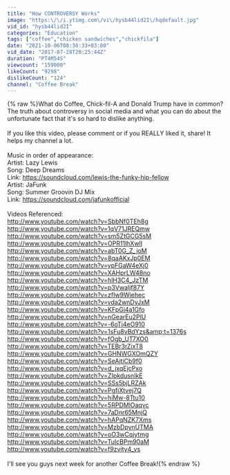 ```yaml
---
title: "How CONTROVERSY Works"
image: "https:\/\/i.ytimg.com\/vi\/hysb44lid2I\/hqdefault.jpg"
vid_id: "hysb44lid2I"
categories: "Education"
tags: ["coffee","chicken sandwiches","chickfila"]
date: "2021-10-06T08:38:33+03:00"
vid_date: "2017-07-28T20:25:44Z"
duration: "PT4M54S"
viewcount: "159000"
likeCount: "9298"
dislikeCount: "124"
channel: "Coffee Break"
---
```

{% raw %}What do Coffee, Chick-fil-A and Donald Trump have in common?<br />The truth about controversy in social media and what you can do about the unfortunate fact that it's so hard to dislike anything.<br /><br />If you like this video, please comment or if you REALLY liked it, share!  It helps my channel a lot. <br /><br />Music in order of appearance:<br />Artist:  Lazy Lewis<br />Song:  Deep Dreams<br />Link:  <a rel="nofollow" target="blank" href="https://soundcloud.com/lewis-the-funky-hip-fellow">https://soundcloud.com/lewis-the-funky-hip-fellow</a><br />Artist: JaFunk <br />Song: Summer Groovin DJ Mix<br />Link:  <a rel="nofollow" target="blank" href="https://soundcloud.com/jafunkofficial">https://soundcloud.com/jafunkofficial</a><br /><br />Videos Referenced:<br /><a rel="nofollow" target="blank" href="http://www.youtube.com/watch?v=SbbNf0TEh8g">http://www.youtube.com/watch?v=SbbNf0TEh8g</a><br /><a rel="nofollow" target="blank" href="http://www.youtube.com/watch?v=1qV71JREQmw">http://www.youtube.com/watch?v=1qV71JREQmw</a><br /><a rel="nofollow" target="blank" href="http://www.youtube.com/watch?v=sm5ZtGCG5sM">http://www.youtube.com/watch?v=sm5ZtGCG5sM</a><br /><a rel="nofollow" target="blank" href="http://www.youtube.com/watch?v=OPR11lhXwlI">http://www.youtube.com/watch?v=OPR11lhXwlI</a><br /><a rel="nofollow" target="blank" href="http://www.youtube.com/watch?v=abT0G_Z_joM">http://www.youtube.com/watch?v=abT0G_Z_joM</a><br /><a rel="nofollow" target="blank" href="http://www.youtube.com/watch?v=8qaAKxJp0EM">http://www.youtube.com/watch?v=8qaAKxJp0EM</a><br /><a rel="nofollow" target="blank" href="http://www.youtube.com/watch?v=ypFGaW4eXj0">http://www.youtube.com/watch?v=ypFGaW4eXj0</a><br /><a rel="nofollow" target="blank" href="http://www.youtube.com/watch?v=XAHprLW48no">http://www.youtube.com/watch?v=XAHprLW48no</a><br /><a rel="nofollow" target="blank" href="http://www.youtube.com/watch?v=hlH3C4_JzTM">http://www.youtube.com/watch?v=hlH3C4_JzTM</a><br /><a rel="nofollow" target="blank" href="http://www.youtube.com/watch?v=p3VwaIjf87Y">http://www.youtube.com/watch?v=p3VwaIjf87Y</a><br /><a rel="nofollow" target="blank" href="http://www.youtube.com/watch?v=zfIw9Wjehec">http://www.youtube.com/watch?v=zfIw9Wjehec</a><br /><a rel="nofollow" target="blank" href="http://www.youtube.com/watch?v=vda2wnDvJxM">http://www.youtube.com/watch?v=vda2wnDvJxM</a><br /><a rel="nofollow" target="blank" href="http://www.youtube.com/watch?v=KFpGi4a1Gfo">http://www.youtube.com/watch?v=KFpGi4a1Gfo</a><br /><a rel="nofollow" target="blank" href="http://www.youtube.com/watch?v=nGearEu2PlU">http://www.youtube.com/watch?v=nGearEu2PlU</a><br /><a rel="nofollow" target="blank" href="http://www.youtube.com/watch?v=-6oTj4eO910">http://www.youtube.com/watch?v=-6oTj4eO910</a><br /><a rel="nofollow" target="blank" href="http://www.youtube.com/watch?v=1sFu8vBdYzs&amp;t=1376s">http://www.youtube.com/watch?v=1sFu8vBdYzs&amp;t=1376s</a><br /><a rel="nofollow" target="blank" href="http://www.youtube.com/watch?v=fOgb_UT7XO0">http://www.youtube.com/watch?v=fOgb_UT7XO0</a><br /><a rel="nofollow" target="blank" href="http://www.youtube.com/watch?v=TEBr3rZixT8">http://www.youtube.com/watch?v=TEBr3rZixT8</a><br /><a rel="nofollow" target="blank" href="http://www.youtube.com/watch?v=GHNWGXOmQZY">http://www.youtube.com/watch?v=GHNWGXOmQZY</a><br /><a rel="nofollow" target="blank" href="http://www.youtube.com/watch?v=SeAjtiCb9f0">http://www.youtube.com/watch?v=SeAjtiCb9f0</a><br /><a rel="nofollow" target="blank" href="http://www.youtube.com/watch?v=d_jxqEjcPxo">http://www.youtube.com/watch?v=d_jxqEjcPxo</a><br /><a rel="nofollow" target="blank" href="http://www.youtube.com/watch?v=ZIpkdusnIkE">http://www.youtube.com/watch?v=ZIpkdusnIkE</a><br /><a rel="nofollow" target="blank" href="http://www.youtube.com/watch?v=SSs5bjLRZAk">http://www.youtube.com/watch?v=SSs5bjLRZAk</a><br /><a rel="nofollow" target="blank" href="http://www.youtube.com/watch?v=PgfiXtvej7Q">http://www.youtube.com/watch?v=PgfiXtvej7Q</a><br /><a rel="nofollow" target="blank" href="http://www.youtube.com/watch?v=hiMw-8Ttu10">http://www.youtube.com/watch?v=hiMw-8Ttu10</a><br /><a rel="nofollow" target="blank" href="http://www.youtube.com/watch?v=5RPDMlOaqvc">http://www.youtube.com/watch?v=5RPDMlOaqvc</a><br /><a rel="nofollow" target="blank" href="http://www.youtube.com/watch?v=7aDnr65MnjQ">http://www.youtube.com/watch?v=7aDnr65MnjQ</a><br /><a rel="nofollow" target="blank" href="http://www.youtube.com/watch?v=hAPqNZK7Xms">http://www.youtube.com/watch?v=hAPqNZK7Xms</a><br /><a rel="nofollow" target="blank" href="http://www.youtube.com/watch?v=MzbDpynUTMA">http://www.youtube.com/watch?v=MzbDpynUTMA</a><br /><a rel="nofollow" target="blank" href="http://www.youtube.com/watch?v=oO3wCqjytmg">http://www.youtube.com/watch?v=oO3wCqjytmg</a><br /><a rel="nofollow" target="blank" href="http://www.youtube.com/watch?v=TuIcBPm90aM">http://www.youtube.com/watch?v=TuIcBPm90aM</a><br /><a rel="nofollow" target="blank" href="http://www.youtube.com/watch?v=f9zvjty4_ys">http://www.youtube.com/watch?v=f9zvjty4_ys</a><br /><br />I'll see you guys next week for another Coffee Break!{% endraw %}
